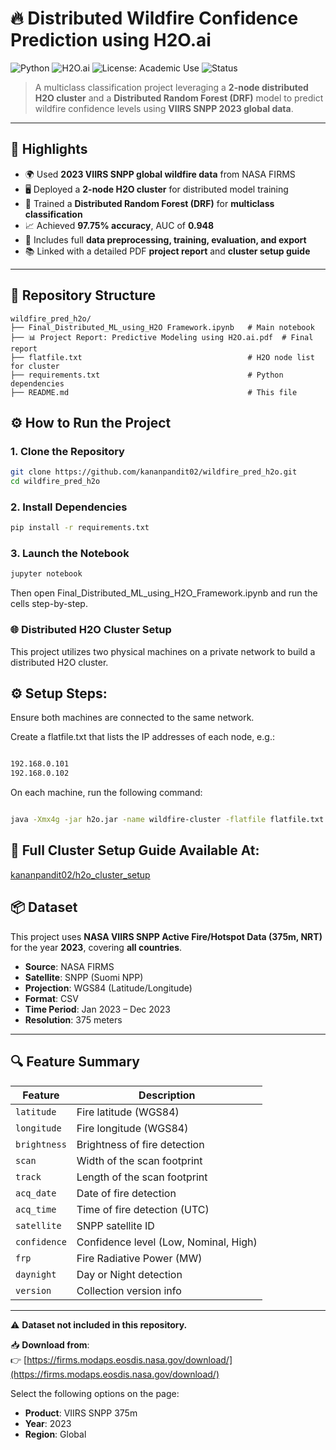 # 🔥 Distributed Wildfire Confidence Prediction using H2O.ai

![Python](https://img.shields.io/badge/Python-3.8%2B-blue)
![H2O.ai](https://img.shields.io/badge/H2O.ai-distributed-yellow)
![License: Academic Use](https://img.shields.io/badge/License-Academic%20Use%20Only-lightgrey)
![Status](https://img.shields.io/badge/status-active-success)

> A multiclass classification project leveraging a **2-node distributed H2O cluster** and a **Distributed Random Forest (DRF)** model to predict wildfire confidence levels using **VIIRS SNPP 2023 global data**.

---

## 📌 Highlights

- 🌍 Used **2023 VIIRS SNPP global wildfire data** from NASA FIRMS  
- 🖥️ Deployed a **2-node H2O cluster** for distributed model training  
- 🌲 Trained a **Distributed Random Forest (DRF)** for **multiclass classification**  
- 📈 Achieved **97.75% accuracy**, AUC of **0.948**  
- 🧪 Includes full **data preprocessing, training, evaluation, and export**  
- 📚 Linked with a detailed PDF **project report** and **cluster setup guide**  

---

## 📂 Repository Structure

```plaintext
wildfire_pred_h2o/
├── Final_Distributed_ML_using_H2O Framework.ipynb   # Main notebook
├── 📊 Project Report: Predictive Modeling using H2O.ai.pdf  # Final report
├── flatfile.txt                                     # H2O node list for cluster
├── requirements.txt                                 # Python dependencies
├── README.md                                        # This file

```
## ⚙️ How to Run the Project

### 1. Clone the Repository

```bash
git clone https://github.com/kananpandit02/wildfire_pred_h2o.git  
cd wildfire_pred_h2o
```
### 2. Install Dependencies
```bash
pip install -r requirements.txt
```
### 3. Launch the Notebook
```bash
jupyter notebook
```
Then open Final_Distributed_ML_using_H2O_Framework.ipynb and run the cells step-by-step.
### 🌐 Distributed H2O Cluster Setup
This project utilizes two physical machines on a private network to build a distributed H2O cluster.

## ⚙️ Setup Steps:
Ensure both machines are connected to the same network.

Create a flatfile.txt that lists the IP addresses of each node, e.g.:
```bash

192.168.0.101
192.168.0.102
```
On each machine, run the following command:
```bash

java -Xmx4g -jar h2o.jar -name wildfire-cluster -flatfile flatfile.txt
```
## 📎 Full Cluster Setup Guide Available At:
[kananpandit02/h2o_cluster_setup](https://github.com/kananpandit02/h2o_cluster_setup)

## 📦 Dataset

This project uses **NASA VIIRS SNPP Active Fire/Hotspot Data (375m, NRT)** for the year **2023**, covering **all countries**.

- **Source**: NASA FIRMS  
- **Satellite**: SNPP (Suomi NPP)  
- **Projection**: WGS84 (Latitude/Longitude)  
- **Format**: CSV  
- **Time Period**: Jan 2023 – Dec 2023  
- **Resolution**: 375 meters  

---

## 🔍 Feature Summary

| Feature     | Description                                |
|-------------|--------------------------------------------|
| `latitude`  | Fire latitude (WGS84)                      |
| `longitude` | Fire longitude (WGS84)                     |
| `brightness`| Brightness of fire detection               |
| `scan`      | Width of the scan footprint                |
| `track`     | Length of the scan footprint               |
| `acq_date`  | Date of fire detection                     |
| `acq_time`  | Time of fire detection (UTC)               |
| `satellite` | SNPP satellite ID                          |
| `confidence`| Confidence level (Low, Nominal, High)      |
| `frp`       | Fire Radiative Power (MW)                  |
| `daynight`  | Day or Night detection                     |
| `version`   | Collection version info                    |

---

⚠️ **Dataset not included in this repository.**

📥 **Download from**:  
👉 [https://firms.modaps.eosdis.nasa.gov/download/](https://firms.modaps.eosdis.nasa.gov/download/)

Select the following options on the page:
- **Product**: VIIRS SNPP 375m  
- **Year**: 2023  
- **Region**: Global

